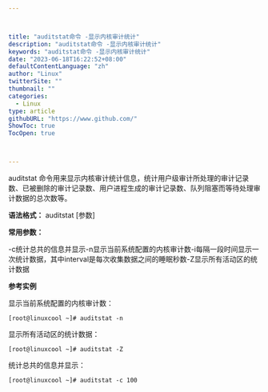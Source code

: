 ```yaml
---



title: "auditstat命令 -显示内核审计统计"
description: "auditstat命令 -显示内核审计统计"
keywords: "auditstat命令 -显示内核审计统计"
date: "2023-06-18T16:22:52+08:00"
defaultContentLanguage: "zh"
author: "Linux"
twitterSite: ""
thumbnail: ""
categories:
  - Linux
type: article
githubURL: "https://www.github.com/"
ShowToc: true
TocOpen: true



---
```


auditstat 命令用来显示内核审计统计信息，统计用户级审计所处理的审计记录数、已被删除的审计记录数、用户进程生成的审计记录数、队列阻塞而等待处理审计数据的总次数等。

**语法格式：** auditstat [参数]

**常用参数：**

-c统计总共的信息并显示-n显示当前系统配置的内核审计数-i每隔一段时间显示一次统计数据，其中interval是每次收集数据之间的睡眠秒数-Z显示所有活动区的统计数据

**参考实例**

显示当前系统配置的内核审计数：

```
[root@linuxcool ~]# auditstat -n
```

显示所有活动区的统计数据：

```
[root@linuxcool ~]# auditstat -Z
```

统计总共的信息并显示：

```
[root@linuxcool ~]# auditstat -c 100
```